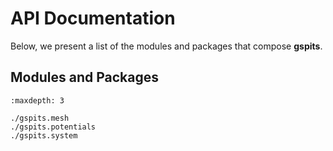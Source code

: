 # API Documentation

Below, we present a list of the modules and packages that compose **gspits**.

## Modules and Packages

```{toctree}
:maxdepth: 3

./gspits.mesh
./gspits.potentials
./gspits.system

```

